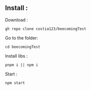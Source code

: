 ## Install : 
Download : 
````
gh repo clone costia123/beecomingTest
````
Go to the folder: 
````
cd beecomingTest
````
Install libs : 
````
pnpm i || npm i 
````
Start : 
````
npm start
````